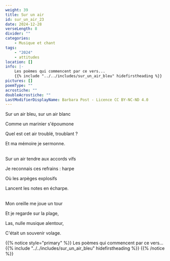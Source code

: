 ```yaml
---
weight: 39
title: Sur un air
id: sur_un_air_23
date: 2024-12-28
verseLength: 8
divider: ""
categories:
    - Musique et chant
tags:
    - "2024"
    - attitudes
location: []
info: |-
    Les poèmes qui commencent par ce vers...
    {{% include "../../includes/sur_un_air_bleu" hidefirstheading %}}
pictures: []
poemType: ""
acrostiche: ""
doubleAcrostiche: ""
LastModifierDisplayName: Barbara Post - Licence CC BY-NC-ND 4.0
---
```

Sur un air bleu, sur un air blanc

Comme un marinier s'époumone

Quel est cet air troublé, troublant ?

Et ma mémoire je sermonne.

 \
Sur un air tendre aux accords vifs

Je reconnais ces refrains : harpe

Où les arpèges explosifs

Lancent les notes en écharpe.

 \
Mon oreille me joue un tour

Et je regarde sur la plage,

Las, nulle musique alentour,

C'était un souvenir volage.

<!-- FM:Snippet:Start data:{"id":"_simpleNotice","fields":[{"name":"content","value":""}]} -->
{{% notice style="primary" %}}
Les poèmes qui commencent par ce vers...
{{% include "../../includes/sur_un_air_bleu" hidefirstheading %}}
{{% /notice %}}
<!-- FM:Snippet:End -->